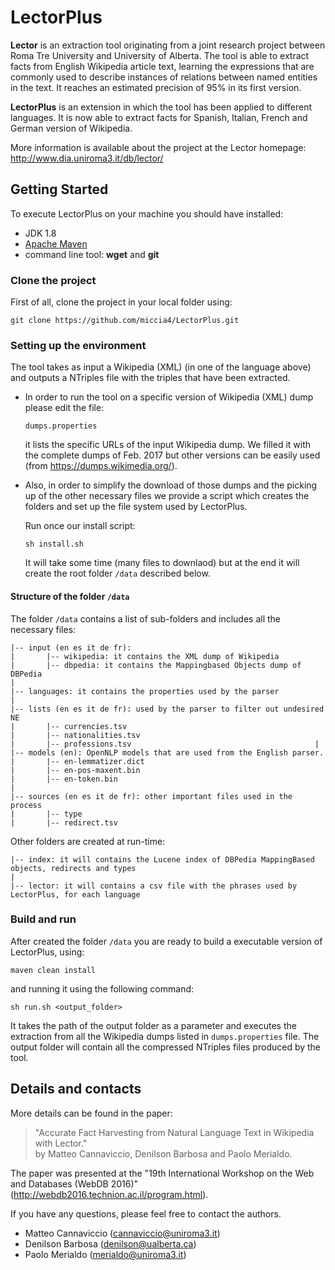 # LectorPlus
**Lector** is an extraction tool originating from a joint research project between Roma Tre University and University of Alberta. The tool is able to extract facts from English Wikipedia article text, learning the expressions that are commonly used to describe instances of relations between named entities in the text. It reaches an estimated precision of 95% in its first version. 

**LectorPlus** is an extension in which the tool has been applied to different languages. It is now able to extract facts for Spanish, Italian, French and German version of Wikipedia.

More information is available about the project at the Lector homepage: http://www.dia.uniroma3.it/db/lector/


## Getting Started

To execute LectorPlus on your machine you should have installed:
- JDK 1.8
- [Apache Maven](https://maven.apache.org/)
- command line tool:  **wget** and **git**

### Clone the project

First of all, clone the project in your local folder using:
```
git clone https://github.com/miccia4/LectorPlus.git
```

### Setting up the environment

The tool takes as input a Wikipedia (XML) (in one of the language above) and outputs a NTriples file with the triples that have been extracted. 

- In order to run the tool on a specific version of Wikipedia (XML) dump please edit the file:
	 ```
	 dumps.properties
	 ```
	it lists the specific URLs of the input Wikipedia dump. We filled it with the complete dumps of Feb. 2017 but other versions can be easily used (from https://dumps.wikimedia.org/).

- Also, in order to simplify the download of those dumps and the picking up of the other necessary files we provide a script which creates the folders and set up the file system used by LectorPlus. 
	
	Run once our install script:
	```
	sh install.sh
	```
	It will take some time (many files to downlaod) but at the end it will create the root folder `/data` described below.

#### Structure of the folder `/data`
The folder `/data` contains a list of sub-folders and includes all the necessary files:

	|-- input (en es it de fr):									
	|		|-- wikipedia: it contains the XML dump of Wikipedia
	|		|-- dbpedia: it contains the Mappingbased Objects dump of DBPedia
	|
	|-- languages: it contains the properties used by the parser
	|
	|-- lists (en es it de fr): used by the parser to filter out undesired NE
	|		|-- currencies.tsv
	|		|-- nationalities.tsv
	|		|-- professions.tsv											|				
	|-- models (en): OpenNLP models that are used from the English parser.
	|		|-- en-lemmatizer.dict
	|		|-- en-pos-maxent.bin
	|		|-- en-token.bin
	|
	|-- sources (en es it de fr): other important files used in the process
	|		|-- type
	|		|-- redirect.tsv

Other folders are created at run-time:

	|-- index: it will contains the Lucene index of DBPedia MappingBased objects, redirects and types
	|
	|-- lector: it will contains a csv file with the phrases used by LectorPlus, for each language
	
### Build and run

After created the folder `/data` you are ready to build a executable version of LectorPlus, using:
```
maven clean install
```

and running it using the following command:

```
sh run.sh <output_folder>
```
It takes the path of the output folder as a parameter and executes the extraction from all the Wikipedia dumps listed in `dumps.properties` file.
The output folder will contain all the compressed NTriples files produced by the tool.


## Details and contacts
More details can be found in the paper:

>  "Accurate Fact Harvesting from Natural Language Text in Wikipedia with Lector."   
>  by Matteo Cannaviccio, Denilson Barbosa and Paolo Merialdo.   

The paper was presented at the "19th International Workshop on the Web and Databases (WebDB 2016)" 
(http://webdb2016.technion.ac.il/program.html).

If you have any questions, please feel free to contact the authors.

- Matteo Cannaviccio (cannaviccio@uniroma3.it)
- Denilson Barbosa (denilson@ualberta.ca)
- Paolo Merialdo (merialdo@uniroma3.it)

